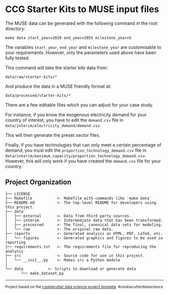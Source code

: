 CCG Starter Kits to MUSE input files
====================================

The MUSE data can be generated with the following command in the root directory:
```
make data start_year=2020 end_year=2055 milestone_year=5
```

The variables `start_year`, `end_year` and `milestone_year` are customisable to your requirements. However, only the parameters used above have been fully tested.

This command will take the starter kits data from:
```
data/raw/starter-kits/*
```

And produce the data in a MUSE friendly format at:
```
data/processed/starter-kits/*
```

There are a few editable files which you can adjust for your case study.

For instance, if you know the exogenous electricity demand for your country of interest, you have to edit the `demand.csv` file in `data/interim/electricity_demand/demand.csv`.

This will then generate the preset sector files.

Finally, if you have technologies that can only meet a certain percentage of demand, you must edit the `proportion_technology_demand.csv` file in `data/interim/maximum_capacity/proportion_technology_demand.csv`. However, this will only work if you have created the `demand.csv` file for your country.


Project Organization
------------

    ├── LICENSE
    ├── Makefile           <- Makefile with commands like `make data`
    ├── README.md          <- The top-level README for developers using this project.
    ├── data
    │   ├── external       <- Data from third party sources.
    │   ├── interim        <- Intermediate data that has been transformed.
    │   ├── processed      <- The final, canonical data sets for modeling.
    │   └── raw            <- The original raw data.
    ├── reports            <- Generated analysis as HTML, PDF, LaTeX, etc.
    │   └── figures        <- Generated graphics and figures to be used in reporting
    ├── requirements.txt   <- The requirements file for reproducing the analysis
    ├── src                <- Source code for use in this project.
    │   └── __init__.py    <- Makes src a Python module
    │   
    └── data           <- Scripts to download or generate data
           └── make_dataset.py


--------

<p><small>Project based on the <a target="_blank" href="https://drivendata.github.io/cookiecutter-data-science/">cookiecutter data science project template</a>. #cookiecutterdatascience</small></p>
